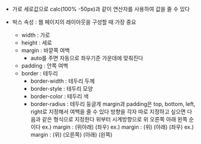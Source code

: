 - 가로 세로값으로 calc(100% -50px)과 같이 연산자를 사용하여 값을 줄 수 있다

- 박스 속성 : 웹 페이지의 레이아웃을 구성할 때 가장 중요
	- width : 가로
	- height : 세로
	- margin : 바깥쪽 여백
		- auto를 주면 자동으로 좌우기준 가운데에 맞춰진다
	- padding : 안쪽 여백
	- border : 테두리
		- border-width : 테두리 두께
		- border-style : 테두리 모양
		- border-color : 테두리 색
		- border-radius : 테두리 둥글게
	margin과 padding은 top, bottom, left, right로 지정해서 여백을 줄 수 있다
	방향을 각자 따로 지정하고 싶으면 다음과 같은 형식으로 지정한다
	위부터 시계방향으로 위 오른쪽 아래 왼쪽 순이다
	ex.) margin : (위아래) (좌우)
	ex.) margin : (위) (아래) (좌우)
	ex.) margin : (위) (오른쪽) (아래) (왼쪽)